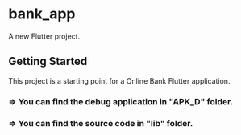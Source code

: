 # bank_app

A new Flutter project.

## Getting Started

This project is a starting point for a Online Bank Flutter application.

### => You can find the debug application in "APK_D" folder.

### => You can find the source code in "lib" folder.
